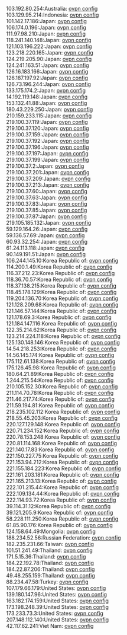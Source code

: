 103.192.80.254:Australia: [ovpn config](vpn/103_192_80_254.ovpn)  
103.129.95.214:Indonesia: [ovpn config](vpn/103_129_95_214.ovpn)  
101.142.17.186:Japan: [ovpn config](vpn/101_142_17_186.ovpn)  
106.174.0.196:Japan: [ovpn config](vpn/106_174_0_196.ovpn)  
111.97.98.210:Japan: [ovpn config](vpn/111_97_98_210.ovpn)  
118.241.140.148:Japan: [ovpn config](vpn/118_241_140_148.ovpn)  
121.103.196.222:Japan: [ovpn config](vpn/121_103_196_222.ovpn)  
123.218.220.165:Japan: [ovpn config](vpn/123_218_220_165.ovpn)  
124.219.205.90:Japan: [ovpn config](vpn/124_219_205_90.ovpn)  
124.241.163.51:Japan: [ovpn config](vpn/124_241_163_51.ovpn)  
126.16.183.166:Japan: [ovpn config](vpn/126_16_183_166.ovpn)  
126.187.197.92:Japan: [ovpn config](vpn/126_187_197_92.ovpn)  
126.73.196.244:Japan: [ovpn config](vpn/126_73_196_244.ovpn)  
133.175.174.2:Japan: [ovpn config](vpn/133_175_174_2.ovpn)  
14.192.119.148:Japan: [ovpn config](vpn/14_192_119_148.ovpn)  
153.132.41.88:Japan: [ovpn config](vpn/153_132_41_88.ovpn)  
180.43.229.250:Japan: [ovpn config](vpn/180_43_229_250.ovpn)  
210.159.233.115:Japan: [ovpn config](vpn/210_159_233_115.ovpn)  
219.100.37.119:Japan: [ovpn config](vpn/219_100_37_119.ovpn)  
219.100.37.120:Japan: [ovpn config](vpn/219_100_37_120.ovpn)  
219.100.37.159:Japan: [ovpn config](vpn/219_100_37_159.ovpn)  
219.100.37.192:Japan: [ovpn config](vpn/219_100_37_192.ovpn)  
219.100.37.196:Japan: [ovpn config](vpn/219_100_37_196.ovpn)  
219.100.37.197:Japan: [ovpn config](vpn/219_100_37_197.ovpn)  
219.100.37.199:Japan: [ovpn config](vpn/219_100_37_199.ovpn)  
219.100.37.2:Japan: [ovpn config](vpn/219_100_37_2.ovpn)  
219.100.37.201:Japan: [ovpn config](vpn/219_100_37_201.ovpn)  
219.100.37.209:Japan: [ovpn config](vpn/219_100_37_209.ovpn)  
219.100.37.213:Japan: [ovpn config](vpn/219_100_37_213.ovpn)  
219.100.37.60:Japan: [ovpn config](vpn/219_100_37_60.ovpn)  
219.100.37.63:Japan: [ovpn config](vpn/219_100_37_63.ovpn)  
219.100.37.83:Japan: [ovpn config](vpn/219_100_37_83.ovpn)  
219.100.37.85:Japan: [ovpn config](vpn/219_100_37_85.ovpn)  
219.100.37.87:Japan: [ovpn config](vpn/219_100_37_87.ovpn)  
219.105.185.132:Japan: [ovpn config](vpn/219_105_185_132.ovpn)  
59.129.164.26:Japan: [ovpn config](vpn/59_129_164_26.ovpn)  
59.136.57.69:Japan: [ovpn config](vpn/59_136_57_69.ovpn)  
60.93.32.254:Japan: [ovpn config](vpn/60_93_32_254.ovpn)  
61.24.113.118:Japan: [ovpn config](vpn/61_24_113_118.ovpn)  
90.149.191.51:Japan: [ovpn config](vpn/90_149_191_51.ovpn)  
106.244.145.10:Korea Republic of: [ovpn config](vpn/106_244_145_10.ovpn)  
114.200.1.49:Korea Republic of: [ovpn config](vpn/114_200_1_49.ovpn)  
116.37.212.23:Korea Republic of: [ovpn config](vpn/116_37_212_23.ovpn)  
118.36.70.57:Korea Republic of: [ovpn config](vpn/118_36_70_57.ovpn)  
118.37.138.215:Korea Republic of: [ovpn config](vpn/118_37_138_215.ovpn)  
118.45.178.129:Korea Republic of: [ovpn config](vpn/118_45_178_129.ovpn)  
119.204.136.70:Korea Republic of: [ovpn config](vpn/119_204_136_70.ovpn)  
121.128.209.68:Korea Republic of: [ovpn config](vpn/121_128_209_68.ovpn)  
121.146.57.144:Korea Republic of: [ovpn config](vpn/121_146_57_144.ovpn)  
121.178.69.3:Korea Republic of: [ovpn config](vpn/121_178_69_3.ovpn)  
121.184.147.116:Korea Republic of: [ovpn config](vpn/121_184_147_116.ovpn)  
122.35.214.62:Korea Republic of: [ovpn config](vpn/122_35_214_62.ovpn)  
123.214.224.118:Korea Republic of: [ovpn config](vpn/123_214_224_118.ovpn)  
125.130.148.146:Korea Republic of: [ovpn config](vpn/125_130_148_146.ovpn)  
14.54.218.253:Korea Republic of: [ovpn config](vpn/14_54_218_253.ovpn)  
14.56.145.174:Korea Republic of: [ovpn config](vpn/14_56_145_174.ovpn)  
175.112.61.138:Korea Republic of: [ovpn config](vpn/175_112_61_138.ovpn)  
175.126.45.98:Korea Republic of: [ovpn config](vpn/175_126_45_98.ovpn)  
180.64.21.89:Korea Republic of: [ovpn config](vpn/180_64_21_89.ovpn)  
1.244.215.54:Korea Republic of: [ovpn config](vpn/1_244_215_54.ovpn)  
210.105.152.30:Korea Republic of: [ovpn config](vpn/210_105_152_30.ovpn)  
211.114.70.78:Korea Republic of: [ovpn config](vpn/211_114_70_78.ovpn)  
211.46.217.74:Korea Republic of: [ovpn config](vpn/211_46_217_74.ovpn)  
211.59.194.81:Korea Republic of: [ovpn config](vpn/211_59_194_81.ovpn)  
218.235.102.112:Korea Republic of: [ovpn config](vpn/218_235_102_112.ovpn)  
218.55.45.203:Korea Republic of: [ovpn config](vpn/218_55_45_203.ovpn)  
220.127.129.148:Korea Republic of: [ovpn config](vpn/220_127_129_148.ovpn)  
220.71.234.152:Korea Republic of: [ovpn config](vpn/220_71_234_152.ovpn)  
220.78.153.248:Korea Republic of: [ovpn config](vpn/220_78_153_248.ovpn)  
220.81.114.168:Korea Republic of: [ovpn config](vpn/220_81_114_168.ovpn)  
221.140.17.83:Korea Republic of: [ovpn config](vpn/221_140_17_83.ovpn)  
221.150.227.75:Korea Republic of: [ovpn config](vpn/221_150_227_75.ovpn)  
221.153.94.212:Korea Republic of: [ovpn config](vpn/221_153_94_212.ovpn)  
221.155.184.223:Korea Republic of: [ovpn config](vpn/221_155_184_223.ovpn)  
221.161.203.181:Korea Republic of: [ovpn config](vpn/221_161_203_181.ovpn)  
221.165.213.13:Korea Republic of: [ovpn config](vpn/221_165_213_13.ovpn)  
222.101.215.44:Korea Republic of: [ovpn config](vpn/222_101_215_44.ovpn)  
222.109.134.44:Korea Republic of: [ovpn config](vpn/222_109_134_44.ovpn)  
222.114.93.72:Korea Republic of: [ovpn config](vpn/222_114_93_72.ovpn)  
39.114.31.12:Korea Republic of: [ovpn config](vpn/39_114_31_12.ovpn)  
39.121.205.9:Korea Republic of: [ovpn config](vpn/39_121_205_9.ovpn)  
58.228.111.250:Korea Republic of: [ovpn config](vpn/58_228_111_250.ovpn)  
61.85.90.176:Korea Republic of: [ovpn config](vpn/61_85_90_176.ovpn)  
124.158.64.49:Mongolia: [ovpn config](vpn/124_158_64_49.ovpn)  
188.234.52.56:Russian Federation: [ovpn config](vpn/188_234_52_56.ovpn)  
182.235.231.66:Taiwan: [ovpn config](vpn/182_235_231_66.ovpn)  
101.51.241.49:Thailand: [ovpn config](vpn/101_51_241_49.ovpn)  
171.5.15.36:Thailand: [ovpn config](vpn/171_5_15_36.ovpn)  
184.22.192.78:Thailand: [ovpn config](vpn/184_22_192_78.ovpn)  
184.22.87.206:Thailand: [ovpn config](vpn/184_22_87_206.ovpn)  
49.48.255.159:Thailand: [ovpn config](vpn/49_48_255_159.ovpn)  
88.234.47.58:Turkey: [ovpn config](vpn/88_234_47_58.ovpn)  
107.179.66.179:United States: [ovpn config](vpn/107_179_66_179.ovpn)  
139.180.147.96:United States: [ovpn config](vpn/139_180_147_96.ovpn)  
163.182.174.159:United States: [ovpn config](vpn/163_182_174_159.ovpn)  
173.198.248.39:United States: [ovpn config](vpn/173_198_248_39.ovpn)  
173.233.73.3:United States: [ovpn config](vpn/173_233_73_3.ovpn)  
207.148.112.140:United States: [ovpn config](vpn/207_148_112_140.ovpn)  
42.117.62.241:Viet Nam: [ovpn config](vpn/42_117_62_241.ovpn)  
